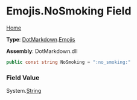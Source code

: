 # Emojis\.NoSmoking Field

[Home](../../../README.md)

**Type**: [DotMarkdown](../../README.md)\.[Emojis](../README.md)

**Assembly**: DotMarkdown\.dll

```csharp
public const string NoSmoking = ":no_smoking:"
```

### Field Value

System\.[String](https://docs.microsoft.com/en-us/dotnet/api/system.string)